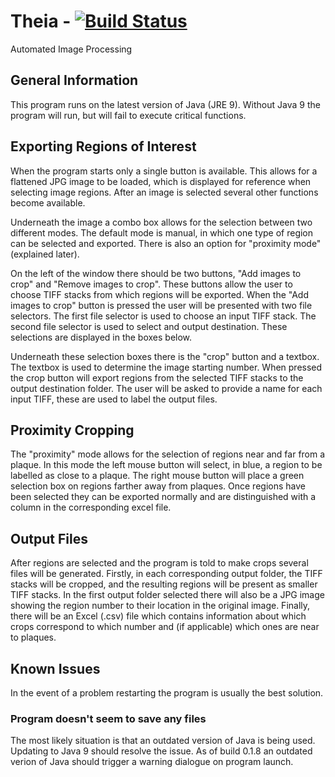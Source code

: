 # Theia - [![Build Status](https://travis-ci.com/hirshagarwal/Theia.svg?token=mSzPbV9PoZUsz4A2j2RR&branch=master)](https://travis-ci.com/hirshagarwal/Theia)

Automated Image Processing

## General Information
This program runs on the latest version of Java (JRE 9). Without Java 9 the program will run, but will fail to execute critical functions.

## Exporting Regions of Interest
When the program starts only a single button is available. This allows for a flattened JPG image to be loaded, which is displayed for reference when selecting image regions. After an image is selected several other functions become available.

Underneath the image a combo box allows for the selection between two different modes. The default mode is manual, in which one type of region can be selected and exported. There is also an option for "proximity mode" (explained later).

On the left of the window there should be two buttons, "Add images to crop" and "Remove images to crop". These buttons allow the user to choose TIFF stacks from which regions will be exported. When the "Add images to crop" button is pressed the user will be presented with two file selectors. The first file selector is used to choose an input TIFF stack. The second file selector is used to select and output destination. These selections are displayed in the boxes below.

Underneath these selection boxes there is the "crop" button and a textbox. The textbox is used to determine the image starting number. When pressed the crop button will export regions from the selected TIFF stacks to the output destination folder. The user will be asked to provide a name for each input TIFF, these are used to label the output files.

## Proximity Cropping
The "proximity" mode allows for the selection of regions near and far from a plaque. In this mode the left mouse button will select, in blue, a region to be labelled as close to a plaque. The right mouse button will place a green selection box on regions farther away from plaques. Once regions have been selected they can be exported normally and are distinguished with a column in the corresponding excel file.

## Output Files
After regions are selected and the program is told to make crops several files will be generated. Firstly, in each corresponding output folder, the TIFF stacks will be cropped, and the resulting regions will be present as smaller TIFF stacks. In the first output folder selected there will also be a JPG image showing the region number to their location in the original image. Finally, there will be an Excel (.csv) file which contains information about which crops correspond to which number and (if applicable) which ones are near to plaques.

## Known Issues
In the event of a problem restarting the program is usually the best solution.

### Program doesn't seem to save any files
The most likely situation is that an outdated version of Java is being used. Updating to Java 9 should resolve the issue. As of build 0.1.8 an outdated verion of Java should trigger a warning dialogue on program launch.